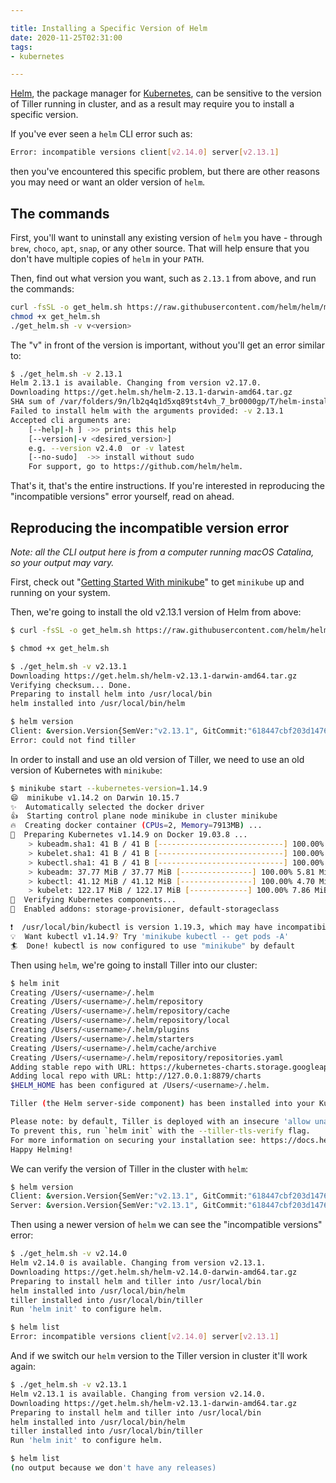 ```yaml
---

title: Installing a Specific Version of Helm
date: 2020-11-25T02:31:00
tags:
- kubernetes

---
```


[Helm](https://helm.sh/), the package manager for [Kubernetes](https://kubernetes.io/), can be sensitive to the version of Tiller running in cluster, and as a result may require you to install a specific version.

If you've ever seen a `helm` CLI error such as:

```bash
Error: incompatible versions client[v2.14.0] server[v2.13.1]
```

then you've encountered this specific problem, but there are other reasons you may need or want an older version of `helm`.

## The commands

First, you'll want to uninstall any existing version of `helm` you have - through `brew`, `choco`, `apt`, `snap`, or any other source. That will help ensure that you don't have multiple copies of `helm` in your `PATH`.

Then, find out what version you want, such as `2.13.1` from above, and run the commands:

```bash
curl -fsSL -o get_helm.sh https://raw.githubusercontent.com/helm/helm/master/scripts/get
chmod +x get_helm.sh
./get_helm.sh -v v<version>
```

The "v" in front of the version is important, without you'll get an error similar to:

```bash
$ ./get_helm.sh -v 2.13.1
Helm 2.13.1 is available. Changing from version v2.17.0.
Downloading https://get.helm.sh/helm-2.13.1-darwin-amd64.tar.gz
SHA sum of /var/folders/9n/lb2q4q1d5xq89tst4vh_7_br0000gp/T/helm-installer-XXXXXX.Vu2ElWsi/helm-2.13.1-darwin-amd64.tar.gz does not match. Aborting.
Failed to install helm with the arguments provided: -v 2.13.1
Accepted cli arguments are:
	[--help|-h ] ->> prints this help
	[--version|-v <desired_version>]
	e.g. --version v2.4.0  or -v latest
	[--no-sudo]  ->> install without sudo
	For support, go to https://github.com/helm/helm.
```

That's it, that's the entire instructions. If you're interested in reproducing the "incompatible versions" error yourself, read on ahead.

## Reproducing the incompatible version error

_Note: all the CLI output here is from a computer running macOS Catalina, so your output may vary._

First, check out "[Getting Started With minikube](/blog/getting-started-with-minikube)" to get `minikube` up and running on your system.

Then, we're going to install the old v2.13.1 version of Helm from above:

```bash
$ curl -fsSL -o get_helm.sh https://raw.githubusercontent.com/helm/helm/master/scripts/get

$ chmod +x get_helm.sh

$ ./get_helm.sh -v v2.13.1
Downloading https://get.helm.sh/helm-v2.13.1-darwin-amd64.tar.gz
Verifying checksum... Done.
Preparing to install helm into /usr/local/bin
helm installed into /usr/local/bin/helm

$ helm version
Client: &version.Version{SemVer:"v2.13.1", GitCommit:"618447cbf203d147601b4b9bd7f8c37a5d39fbb4", GitTreeState:"clean"}
Error: could not find tiller
```

In order to install and use an old version of Tiller, we need to use an old version of Kubernetes with `minikube`:

```bash
$ minikube start --kubernetes-version=1.14.9
😄  minikube v1.14.2 on Darwin 10.15.7
✨  Automatically selected the docker driver
👍  Starting control plane node minikube in cluster minikube
🔥  Creating docker container (CPUs=2, Memory=7913MB) ...
🐳  Preparing Kubernetes v1.14.9 on Docker 19.03.8 ...
    > kubeadm.sha1: 41 B / 41 B [----------------------------] 100.00% ? p/s 0s
    > kubelet.sha1: 41 B / 41 B [----------------------------] 100.00% ? p/s 0s
    > kubectl.sha1: 41 B / 41 B [----------------------------] 100.00% ? p/s 0s
    > kubeadm: 37.77 MiB / 37.77 MiB [----------------] 100.00% 5.81 MiB p/s 6s
    > kubectl: 41.12 MiB / 41.12 MiB [----------------] 100.00% 4.70 MiB p/s 9s
    > kubelet: 122.17 MiB / 122.17 MiB [-------------] 100.00% 7.86 MiB p/s 15s
🔎  Verifying Kubernetes components...
🌟  Enabled addons: storage-provisioner, default-storageclass

❗  /usr/local/bin/kubectl is version 1.19.3, which may have incompatibilites with Kubernetes 1.14.9.
💡  Want kubectl v1.14.9? Try 'minikube kubectl -- get pods -A'
🏄  Done! kubectl is now configured to use "minikube" by default
```

Then using `helm`, we're going to install Tiller into our cluster:

```bash
$ helm init
Creating /Users/<username>/.helm
Creating /Users/<username>/.helm/repository
Creating /Users/<username>/.helm/repository/cache
Creating /Users/<username>/.helm/repository/local
Creating /Users/<username>/.helm/plugins
Creating /Users/<username>/.helm/starters
Creating /Users/<username>/.helm/cache/archive
Creating /Users/<username>/.helm/repository/repositories.yaml
Adding stable repo with URL: https://kubernetes-charts.storage.googleapis.com
Adding local repo with URL: http://127.0.0.1:8879/charts
$HELM_HOME has been configured at /Users/<username>/.helm.

Tiller (the Helm server-side component) has been installed into your Kubernetes Cluster.

Please note: by default, Tiller is deployed with an insecure 'allow unauthenticated users' policy.
To prevent this, run `helm init` with the --tiller-tls-verify flag.
For more information on securing your installation see: https://docs.helm.sh/using_helm/#securing-your-helm-installation
Happy Helming!
```

We can verify the version of Tiller in the cluster with `helm`:

```bash
$ helm version
Client: &version.Version{SemVer:"v2.13.1", GitCommit:"618447cbf203d147601b4b9bd7f8c37a5d39fbb4", GitTreeState:"clean"}
Server: &version.Version{SemVer:"v2.13.1", GitCommit:"618447cbf203d147601b4b9bd7f8c37a5d39fbb4", GitTreeState:"clean"}
```

Then using a newer version of `helm` we can see the "incompatible versions" error:

```bash
$ ./get_helm.sh -v v2.14.0
Helm v2.14.0 is available. Changing from version v2.13.1.
Downloading https://get.helm.sh/helm-v2.14.0-darwin-amd64.tar.gz
Preparing to install helm and tiller into /usr/local/bin
helm installed into /usr/local/bin/helm
tiller installed into /usr/local/bin/tiller
Run 'helm init' to configure helm.

$ helm list
Error: incompatible versions client[v2.14.0] server[v2.13.1]
```

And if we switch our `helm` version to the Tiller version in cluster it'll work again:

```bash
$ ./get_helm.sh -v v2.13.1
Helm v2.13.1 is available. Changing from version v2.14.0.
Downloading https://get.helm.sh/helm-v2.13.1-darwin-amd64.tar.gz
Preparing to install helm and tiller into /usr/local/bin
helm installed into /usr/local/bin/helm
tiller installed into /usr/local/bin/tiller
Run 'helm init' to configure helm.

$ helm list
(no output because we don't have any releases)
```
